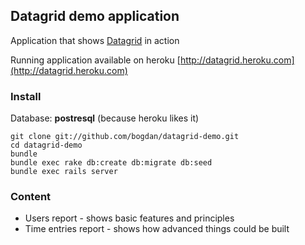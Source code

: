 ## Datagrid demo application

Application that shows [Datagrid](https://github.com/bogdan/datagrid) in action

Running application available on heroku [http://datagrid.heroku.com](http://datagrid.heroku.com)


### Install

Database: **postresql** (because heroku likes it)

```
git clone git://github.com/bogdan/datagrid-demo.git
cd datagrid-demo
bundle
bundle exec rake db:create db:migrate db:seed
bundle exec rails server
```

### Content

* Users report - shows basic features and principles
* Time entries report - shows how advanced things could be built

